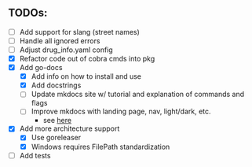 ## TODOs:

- [ ] Add support for slang (street names)
- [ ] Handle all ignored errors
- [ ] Adjust drug_info.yaml config
- [x] Refactor code out of cobra cmds into pkg
- [x] Add go-docs
  - [x] Add info on how to install and use
  - [x] Add docstrings
  - [ ] Update mkdocs site w/ tutorial and explanation of commands and flags
  - [ ] Improve mkdocs with landing page, nav, light/dark, etc.
    - see [here](https://squidfunk.github.io/mkdocs-material)
- [x] Add more architecture support
  - [x] Use goreleaser
  - [x] Windows requires FilePath standardization
- [ ] Add tests